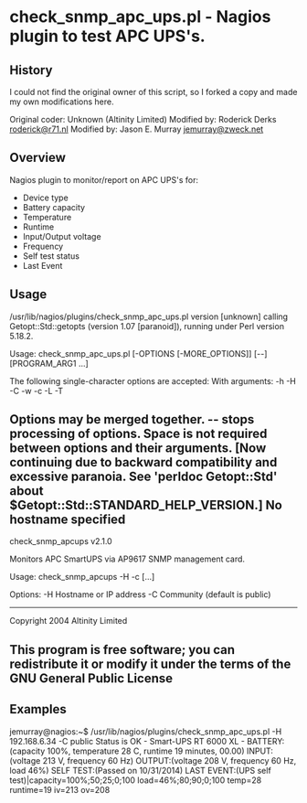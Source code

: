 # check_snmp_apc_ups.pl - Nagios plugin to test APC UPS's.

## History

I could not find the original owner of this script, so I forked a copy
and made my own modifications here.

Original coder: Unknown (Altinity Limited)
Modified by: Roderick Derks <roderick@r71.nl>
Modified by: Jason E. Murray <jemurray@zweck.net>


## Overview

Nagios plugin to monitor/report on APC UPS's for:
* Device type
* Battery capacity
* Temperature
* Runtime
* Input/Output voltage
* Frequency
* Self test status
* Last Event


## Usage

/usr/lib/nagios/plugins/check_snmp_apc_ups.pl version [unknown] calling Getopt::Std::getopts (version 1.07 [paranoid]),
running under Perl version 5.18.2.

Usage: check_snmp_apc_ups.pl [-OPTIONS [-MORE_OPTIONS]] [--] [PROGRAM_ARG1 ...]

The following single-character options are accepted:
    With arguments: -h -H -C -w -c -L -T

Options may be merged together.  -- stops processing of options.
Space is not required between options and their arguments.
  [Now continuing due to backward compatibility and excessive paranoia.
   See 'perldoc Getopt::Std' about $Getopt::Std::STANDARD_HELP_VERSION.]
No hostname specified
-----------------------------------------------------------------
check_snmp_apcups v2.1.0

Monitors APC SmartUPS via AP9617 SNMP management card.

Usage: check_snmp_apcups -H <hostname> -c <community> [...]

Options: -H     Hostname or IP address
         -C     Community (default is public)

-----------------------------------------------------------------
Copyright 2004 Altinity Limited

This program is free software; you can redistribute it or modify
it under the terms of the GNU General Public License
-----------------------------------------------------------------



## Examples

jemurray@nagios:~$ /usr/lib/nagios/plugins/check_snmp_apc_ups.pl -H 192.168.6.34 -C public
Status is OK - Smart-UPS RT 6000 XL - BATTERY:(capacity 100%, temperature 28 C, runtime 19 minutes, 00.00) INPUT:(voltage 213 V, frequency 60 Hz) OUTPUT:(voltage 208 V, frequency 60 Hz, load 46%) SELF TEST:(Passed on 10/31/2014) LAST EVENT:(UPS self test)|capacity=100%;50;25;0;100 load=46%;80;90;0;100 temp=28 runtime=19  iv=213 ov=208


